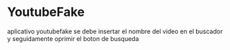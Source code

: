 # YoutubeFake

aplicativo youtubefake
se debe insertar el nombre del video en el buscador y seguidamente oprimir el boton de busqueda

